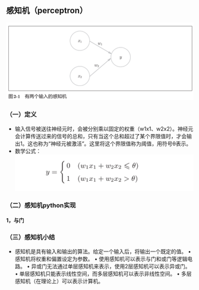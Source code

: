 ## 感知机（perceptron）
![perceptron](../imgs/perceptron.png)
### （一）定义
* 输入信号被送往神经元时，会被分别乘以固定的权重（w1x1、w2x2）。神经元会计算传送过来的信号的总和，只有当这个总和超过了某个界限值时，才会输出1。这也称为“神经元被激活”。这里将这个界限值称为阈值，用符号θ表示。
* 数学公式：
![perceptron2](../imgs/perceptron2.png)
### （二）感知机python实现
#### 1，与门

### （三）感知机小结
* 感知机是具有输入和输出的算法。给定一个输入后，将输出一个既定的值。
• 感知机将权重和偏置设定为参数。
• 使用感知机可以表示与门和或门等逻辑电路。
• 异或门无法通过单层感知机来表示，使用2层感知机可以表示异或门。
• 单层感知机只能表示线性空间，而多层感知机可以表示非线性空间。
• 多层感知机（在理论上）可以表示计算机。
